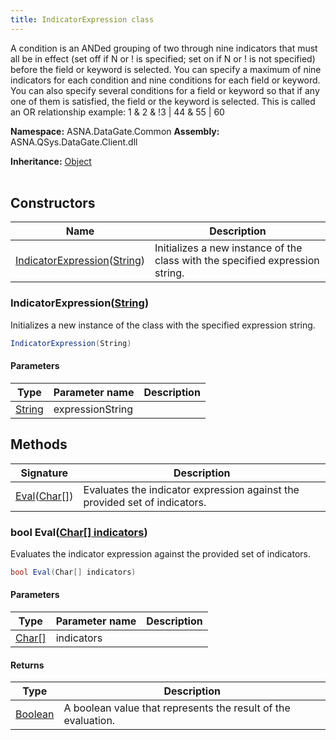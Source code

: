 ```yaml
---
title: IndicatorExpression class
---
```


A condition is an ANDed grouping of two through nine indicators that
must all be in effect (set off if N or ! is specified; set on if N
or ! is not specified) before the field or keyword is selected. You can
specify a maximum of nine indicators for each condition and nine
conditions for each field or keyword. You can also specify several
conditions for a field or keyword so that if any one of them is
satisfied, the field or the keyword is selected. This is called an OR
relationship
example: 1 & 2 & !3 | 44 & 55 | 60

**Namespace:** ASNA.DataGate.Common
**Assembly:** ASNA.QSys.DataGate.Client.dll

**Inheritance:** [Object](https://docs.microsoft.com/en-us/dotnet/api/system.object)
<br>
<br>

## Constructors

| Name | Description |
| --- | --- |
| [IndicatorExpression](#indicatorexpressionstring)([String](https://docs.microsoft.com/en-us/dotnet/api/system.string)) | Initializes a new instance of the  class with the specified expression string.

### IndicatorExpression([String](https://docs.microsoft.com/en-us/dotnet/api/system.string))

Initializes a new instance of the  class with the specified expression string.

```cs
IndicatorExpression(String)
```

#### Parameters

| Type | Parameter name | Description
| --- | --- | ---
| [String](https://docs.microsoft.com/en-us/dotnet/api/system.string) | expressionString | 

## Methods

| Signature | Description |
| --- | --- |
| [Eval](#bool-evalchar--indicators)([Char\[\]](https://docs.microsoft.com/en-us/dotnet/api/system.char)) | Evaluates the indicator expression against the provided set of indicators.

### bool Eval([Char\[\] indicators](https://docs.microsoft.com/en-us/dotnet/api/system.char))

Evaluates the indicator expression against the provided set of indicators.

```cs
bool Eval(Char[] indicators)
```

#### Parameters

| Type | Parameter name | Description
| --- | --- | ---
| [Char\[\]](https://docs.microsoft.com/en-us/dotnet/api/system.char) | indicators | 

#### Returns

| Type | Description
| --- | ---
| [Boolean](https://docs.microsoft.com/en-us/dotnet/api/system.boolean) | A boolean value that represents the result of the evaluation.
